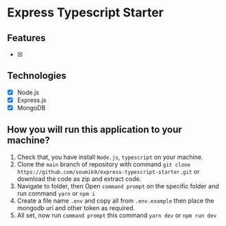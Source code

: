 # Express Typescript Starter

## Features

- [x]

## Technologies

- [x] Node.js
- [x] Express.js
- [x] MongoDB

## How you will run this application to your machine?

1. Check that, you have install `Node.js`, `typescript` on your machine.
2. Clone the `main` branch of repository with command `git clone https://github.com/soumik9/express-typescript-starter.git` or download the code as zip and extract code.
3. Navigate to folder, then Open `command prompt` on the specific folder and run command `yarn` or `npm i`
4. Create a file name `.env` and copy all from `.env.example` then place the mongodb uri and other token as required.
5. All set, now run `command prompt` this command `yarn dev` or `npm run dev`